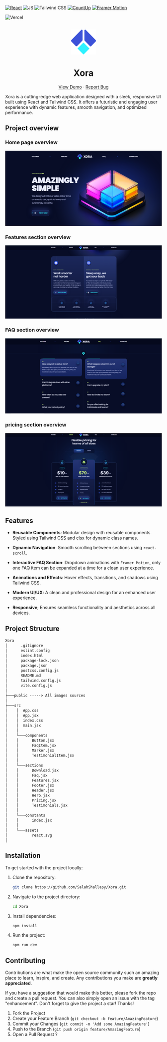 <div id="top"></div>

[![React](https://img.shields.io/badge/react-%2320232a.svg?style=for-the-badge&logo=react&logoColor=%2361DAFB)](https://react.dev/)
![JS](https://img.shields.io/badge/JavaScript-F7DF1E?style=for-the-badge&logo=javascript&logoColor=black)
![Tailwind CSS](https://camo.githubusercontent.com/93bafe03a143d759a2983be7cd132f70a6a186233ca455f08f3f198adb3d2381/68747470733a2f2f696d672e736869656c64732e696f2f62616467652f2d5461696c77696e645f4353532d626c61636b3f7374796c653d666f722d7468652d6261646765266c6f676f436f6c6f723d7768697465266c6f676f3d7461696c77696e6463737326636f6c6f723d303642364434)
[![CountUp](https://img.shields.io/badge/countup-%23000000.svg?style=for-the-badge&logo=countup&logoColor=white)](https://inorganik.github.io/countUp.js/)
[![Framer Motion](https://img.shields.io/badge/Framer%20Motion-%23FFB300.svg?style=for-the-badge&logo=framer)](https://motion.dev/)

![Vercel](https://img.shields.io/badge/vercel-%23000000.svg?style=for-the-badge&logo=vercel&logoColor=white)

<!-- PROJECT LOGO -->
<br />
<div align="center">
  <a href="https://xora-omega-nine.vercel.app/">
    <img src="./public/favicon.ico" alt="Logo" height="80"  >
  </a>
  <h1 align="center">Xora</h1>

  <p align="center">
    <a href="https://xora-omega-nine.vercel.app/">View Demo</a>
    ·
    <a href="https://github.com/SalahShallapy/Xora/issues">Report Bug</a>
  </p>
</div>

Xora is a cutting-edge web application designed with a sleek, responsive UI built using React and Tailwind CSS. It offers a futuristic and engaging user experience with dynamic features, smooth navigation, and optimized performance.

## Project overview

### Home page overview

![home preview](./public/images/home.png)

### Features section overview

![features preview](./public/images/features.png)

### FAQ section overview

![daq preview](./public/images/faq.png)

### pricing section overview

![pricing preview](./public/images/pricing.png)

## Features

- **Reusable Components**: Modular design with reusable components Styled using Tailwind CSS and clsx for dynamic class names.

- **Dynamic Navigation**: Smooth scrolling between sections using `react-scroll`.

- **Interactive FAQ Section**: Dropdown animations with `Framer Motion`, only one FAQ item can be expanded at a time for a clean user experience.

- **Animations and Effects**: Hover effects, transitions, and shadows using Tailwind CSS.

- **Modern UI/UX**: A clean and professional design for an enhanced user experience.

- **Responsive**; Ensures seamless functionality and aesthetics across all devices.

## Project Structure

```
Xora
│      .gitignore
│      eslint.config
│      index.html
│      package-lock.json
│      package.json
│      postcss.config.js
│      README.md
│      tailwind.config.js
│      vite.config.js
│
├───public -----> All images sources
│
├───src
│    │  App.css
│    │  App.jsx
│    │  index.css
│    │  main.jsx
│    │
│    └───components
│    │      Button.jsx
│    │      FaqItem.jsx
│    │      Marker.jsx
│    │      TestimonialItem.jsx
│    │
│    └───sections
│    │      Download.jsx
│    │      Faq.jsx
│    │      Features.jsx
│    │      Footer.jsx
│    │      Header.jsx
│    │      Hero.jsx
│    │      Pricing.jsx
│    │      Testimonials.jsx
│    │
│    └───constants
│    │      index.jsx
│    │
│    └───assets
│           react.svg
│
```

## Installation

To get started with the project locally:

1. Clone the repository:
   ```bash
   git clone https://github.com/SalahShallapy/Xora.git
   ```
2. Navigate to the project directory:
   ```bash
   cd Xora
   ```
3. Install dependencies:
   ```bash
   npm install
   ```
4. Run the project:
   ```bash
   npm run dev
   ```

## Contributing

Contributions are what make the open source community such an amazing place to learn, inspire, and create. Any contributions you make are **greatly appreciated**.

If you have a suggestion that would make this better, please fork the repo and create a pull request. You can also simply open an issue with the tag "enhancement".
Don't forget to give the project a star! Thanks!

1. Fork the Project
2. Create your Feature Branch (`git checkout -b feature/AmazingFeature`)
3. Commit your Changes (`git commit -m 'Add some AmazingFeature'`)
4. Push to the Branch (`git push origin feature/AmazingFeature`)
5. Open a Pull Request
   ?
